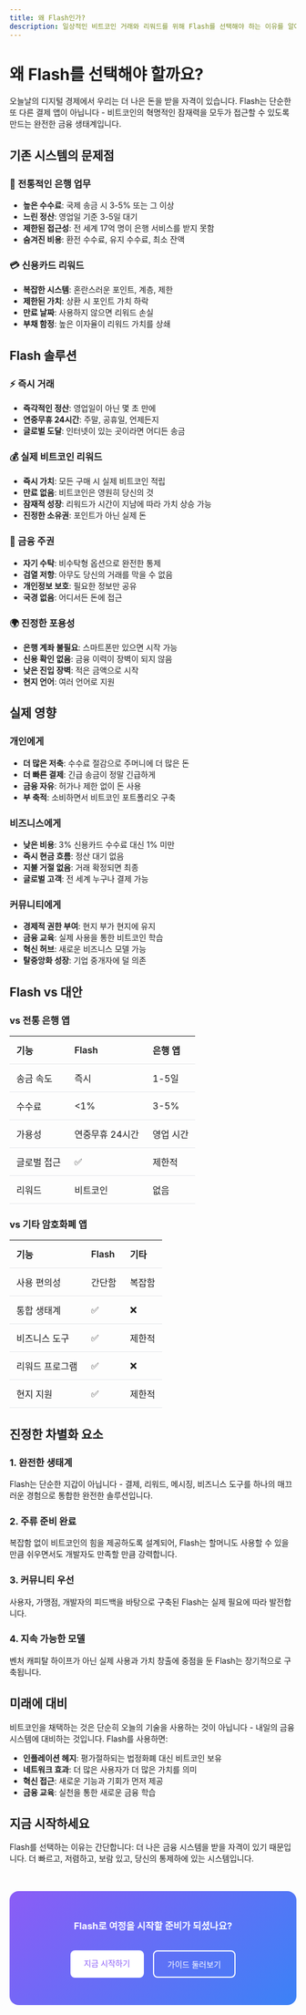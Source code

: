 ```yaml
---
title: 왜 Flash인가?
description: 일상적인 비트코인 거래와 리워드를 위해 Flash를 선택해야 하는 이유를 알아보세요
---
```


# 왜 Flash를 선택해야 할까요?

오늘날의 디지털 경제에서 우리는 더 나은 돈을 받을 자격이 있습니다. Flash는 단순한 또 다른 결제 앱이 아닙니다 - 비트코인의 혁명적인 잠재력을 모두가 접근할 수 있도록 만드는 완전한 금융 생태계입니다.

## 기존 시스템의 문제점

### 🏦 전통적인 은행 업무
- **높은 수수료**: 국제 송금 시 3-5% 또는 그 이상
- **느린 정산**: 영업일 기준 3-5일 대기
- **제한된 접근성**: 전 세계 17억 명이 은행 서비스를 받지 못함
- **숨겨진 비용**: 환전 수수료, 유지 수수료, 최소 잔액

### 💳 신용카드 리워드
- **복잡한 시스템**: 혼란스러운 포인트, 계층, 제한
- **제한된 가치**: 상환 시 포인트 가치 하락
- **만료 날짜**: 사용하지 않으면 리워드 손실
- **부채 함정**: 높은 이자율이 리워드 가치를 상쇄

## Flash 솔루션

### ⚡ 즉시 거래
- **즉각적인 정산**: 영업일이 아닌 몇 초 만에
- **연중무휴 24시간**: 주말, 공휴일, 언제든지
- **글로벌 도달**: 인터넷이 있는 곳이라면 어디든 송금

### 💰 실제 비트코인 리워드
- **즉시 가치**: 모든 구매 시 실제 비트코인 적립
- **만료 없음**: 비트코인은 영원히 당신의 것
- **잠재적 성장**: 리워드가 시간이 지남에 따라 가치 상승 가능
- **진정한 소유권**: 포인트가 아닌 실제 돈

### 🔐 금융 주권
- **자기 수탁**: 비수탁형 옵션으로 완전한 통제
- **검열 저항**: 아무도 당신의 거래를 막을 수 없음
- **개인정보 보호**: 필요한 정보만 공유
- **국경 없음**: 어디서든 돈에 접근

### 🌍 진정한 포용성
- **은행 계좌 불필요**: 스마트폰만 있으면 시작 가능
- **신용 확인 없음**: 금융 이력이 장벽이 되지 않음
- **낮은 진입 장벽**: 적은 금액으로 시작
- **현지 언어**: 여러 언어로 지원

## 실제 영향

### 개인에게
- **더 많은 저축**: 수수료 절감으로 주머니에 더 많은 돈
- **더 빠른 결제**: 긴급 송금이 정말 긴급하게
- **금융 자유**: 허가나 제한 없이 돈 사용
- **부 축적**: 소비하면서 비트코인 포트폴리오 구축

### 비즈니스에게
- **낮은 비용**: 3% 신용카드 수수료 대신 1% 미만
- **즉시 현금 흐름**: 정산 대기 없음
- **지불 거절 없음**: 거래 확정되면 최종
- **글로벌 고객**: 전 세계 누구나 결제 가능

### 커뮤니티에게
- **경제적 권한 부여**: 현지 부가 현지에 유지
- **금융 교육**: 실제 사용을 통한 비트코인 학습
- **혁신 허브**: 새로운 비즈니스 모델 가능
- **탈중앙화 성장**: 기업 중개자에 덜 의존

## Flash vs 대안

### vs 전통 은행 앱
| 기능 | Flash | 은행 앱 |
|------|-------|----------|
| 송금 속도 | 즉시 | 1-5일 |
| 수수료 | &lt;1% | 3-5% |
| 가용성 | 연중무휴 24시간 | 영업 시간 |
| 글로벌 접근 | ✅ | 제한적 |
| 리워드 | 비트코인 | 없음 |

### vs 기타 암호화폐 앱
| 기능 | Flash | 기타 |
|------|-------|-------|
| 사용 편의성 | 간단함 | 복잡함 |
| 통합 생태계 | ✅ | ❌ |
| 비즈니스 도구 | ✅ | 제한적 |
| 리워드 프로그램 | ✅ | ❌ |
| 현지 지원 | ✅ | 제한적 |

## 진정한 차별화 요소

### 1. **완전한 생태계**
Flash는 단순한 지갑이 아닙니다 - 결제, 리워드, 메시징, 비즈니스 도구를 하나의 매끄러운 경험으로 통합한 완전한 솔루션입니다.

### 2. **주류 준비 완료**
복잡함 없이 비트코인의 힘을 제공하도록 설계되어, Flash는 할머니도 사용할 수 있을 만큼 쉬우면서도 개발자도 만족할 만큼 강력합니다.

### 3. **커뮤니티 우선**
사용자, 가맹점, 개발자의 피드백을 바탕으로 구축된 Flash는 실제 필요에 따라 발전합니다.

### 4. **지속 가능한 모델**
벤처 캐피탈 하이프가 아닌 실제 사용과 가치 창출에 중점을 둔 Flash는 장기적으로 구축됩니다.

## 미래에 대비

비트코인을 채택하는 것은 단순히 오늘의 기술을 사용하는 것이 아닙니다 - 내일의 금융 시스템에 대비하는 것입니다. Flash를 사용하면:

- **인플레이션 헤지**: 평가절하되는 법정화폐 대신 비트코인 보유
- **네트워크 효과**: 더 많은 사용자가 더 많은 가치를 의미
- **혁신 접근**: 새로운 기능과 기회가 먼저 제공
- **금융 교육**: 실천을 통한 새로운 금융 학습

## 지금 시작하세요

Flash를 선택하는 이유는 간단합니다: 더 나은 금융 시스템을 받을 자격이 있기 때문입니다. 더 빠르고, 저렴하고, 보람 있고, 당신의 통제하에 있는 시스템입니다.

<div class="cta-section">
  <h3>Flash로 여정을 시작할 준비가 되셨나요?</h3>
  <div class="cta-buttons">
    <a href="/ko/get-started" class="btn-primary">지금 시작하기</a>
    <a href="/ko/user-guides" class="btn-secondary">가이드 둘러보기</a>
  </div>
</div>

<style>
  .cta-section {
    background: linear-gradient(135deg, #8b5cf6 0%, #3b82f6 100%);
    color: white;
    padding: 3rem;
    border-radius: 1rem;
    text-align: center;
    margin-top: 3rem;
  }
  
  .cta-section h3 {
    margin: 0 0 2rem 0;
    color: white;
  }
  
  .cta-buttons {
    display: flex;
    gap: 1rem;
    justify-content: center;
    flex-wrap: wrap;
  }
  
  .btn-primary, .btn-secondary {
    display: inline-block;
    padding: 0.75rem 1.5rem;
    border-radius: 0.5rem;
    text-decoration: none;
    font-weight: 500;
    transition: all 0.2s;
  }
  
  .btn-primary {
    background-color: white;
    color: #8b5cf6;
  }
  
  .btn-secondary {
    background-color: transparent;
    color: white;
    border: 2px solid white;
  }
  
  .btn-primary:hover {
    transform: translateY(-2px);
    box-shadow: 0 4px 12px rgba(0, 0, 0, 0.2);
  }
  
  .btn-secondary:hover {
    background-color: rgba(255, 255, 255, 0.1);
  }
  
  table {
    width: 100%;
    border-collapse: collapse;
    margin: 1rem 0;
  }
  
  th, td {
    padding: 0.75rem;
    text-align: left;
    border-bottom: 1px solid var(--border-color, #e5e7eb);
  }
  
  th {
    font-weight: 600;
  }
  
  :global(.dark) th,
  :global(.dark) td {
    border-color: #374151;
  }
</style>